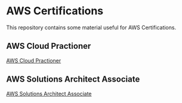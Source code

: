 # AWS Certifications
This repository contains some material useful for AWS Certifications.

## AWS Cloud Practioner
[AWS Cloud Practioner](cloud-pratictioner.md)

## AWS Solutions Architect Associate
[AWS Solutions Architect Associate](solutions-architect-associate.md)

